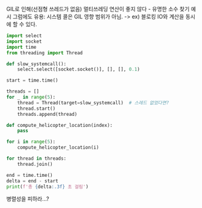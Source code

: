 ---
---

GIL로 인해(선점형 쓰레드가 없음) 멀티쓰레딩 연산이 좋지 않다 - 유명한 소수 찾기 예시
그럼에도 유용: 시스템 콜은 GIL 영향 범위가 아님. -> ex) 블로킹 IO와 계산을 동시에 할 수 있다.
```python
import select
import socket
import time
from threading import Thread

def slow_systemcall():
	select.select([socket.socket()], [], [], 0.1)

start = time.time()

threads = []
for _ in range(5):
	thread = Thread(target=slow_systemcall)  # 스레드 없었다면?
	thread.start()
	threads.append(thread)

def compute_helicopter_location(index):
	pass

for i in range(5):
	compute_helicopter_location(i)

for thread in threads:
	thread.join()

end = time.time()
delta = end - start
print(f'총 {delta:.3f} 초 걸림')
```
병렬성을 피하라...?